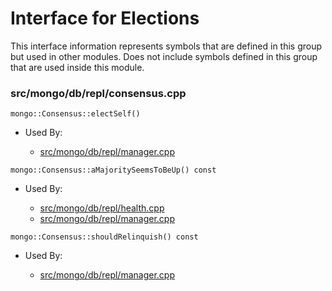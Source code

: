
# Interface for Elections
This interface information represents symbols that are defined in this group but used in other modules.  Does not include symbols defined in this group that are used inside this module.

### src/mongo/db/repl/consensus.cpp

<div></div>

    mongo::Consensus::electSelf()

- Used By:

    - [src/mongo/db/repl/manager.cpp](../../../../replication/replica\_set\_state)

<div></div>

    mongo::Consensus::aMajoritySeemsToBeUp() const

- Used By:

    - [src/mongo/db/repl/health.cpp](../../../../replication/replica\_set\_state)
    - [src/mongo/db/repl/manager.cpp](../../../../replication/replica\_set\_state)

<div></div>

    mongo::Consensus::shouldRelinquish() const

- Used By:

    - [src/mongo/db/repl/manager.cpp](../../../../replication/replica\_set\_state)
